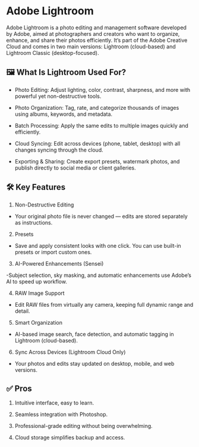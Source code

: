 # Adobe Lightroom
Adobe Lightroom is a photo editing and management software developed by Adobe, aimed at photographers and creators who want to organize, enhance, and share their photos efficiently. It’s part of the Adobe Creative Cloud and comes in two main versions: Lightroom (cloud-based) and Lightroom Classic (desktop-focused).

## 🖼️ What Is Lightroom Used For?
- Photo Editing: Adjust lighting, color, contrast, sharpness, and more with powerful yet non-destructive tools.

- Photo Organization: Tag, rate, and categorize thousands of images using albums, keywords, and metadata.

- Batch Processing: Apply the same edits to multiple images quickly and efficiently.

- Cloud Syncing: Edit across devices (phone, tablet, desktop) with all changes syncing through the cloud.

- Exporting & Sharing: Create export presets, watermark photos, and publish directly to social media or client galleries.

## 🛠️ Key Features
1. Non-Destructive Editing

- Your original photo file is never changed — edits are stored separately as instructions.

2. Presets

- Save and apply consistent looks with one click. You can use built-in presets or import custom ones.

3. AI-Powered Enhancements (Sensei)

-Subject selection, sky masking, and automatic enhancements use Adobe’s AI to speed up workflow.

4. RAW Image Support

- Edit RAW files from virtually any camera, keeping full dynamic range and detail.

5. Smart Organization

- AI-based image search, face detection, and automatic tagging in Lightroom (cloud-based).

6. Sync Across Devices (Lightroom Cloud Only)

- Your photos and edits stay updated on desktop, mobile, and web versions.

## ✅ Pros
1. Intuitive interface, easy to learn.

2. Seamless integration with Photoshop.

3. Professional-grade editing without being overwhelming.

4. Cloud storage simplifies backup and access.
